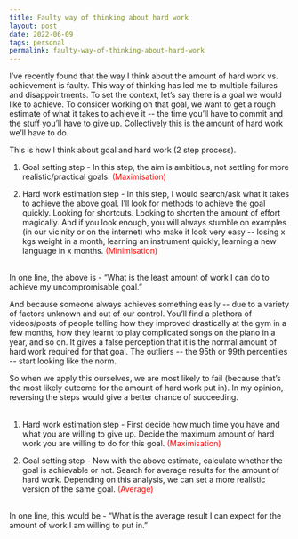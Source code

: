 ```yaml
---
title: Faulty way of thinking about hard work
layout: post
date: 2022-06-09
tags: personal
permalink: faulty-way-of-thinking-about-hard-work
---
```

<p class="body"><span>I’ve recently found that the way I think about the amount of hard work vs. achievement is faulty. This way of thinking has led me to multiple failures and disappointments. To set the context, let’s say there is a goal we would like to achieve. To consider working on that goal, we want to get a rough estimate of what it takes to achieve it -- the time you’ll have to commit and the stuff you’ll have to give up. Collectively this is the amount of hard work we’ll have to do. </span></p><p class="body"><span>This is how I think about goal and hard work (2 step process).</span></p><ol><li><p class="body"><span>Goal setting step - In this step, the aim is ambitious, not settling for more realistic/practical goals. </span><span style="color: rgb(255, 0, 7);  font-weight: 400">(Maximisation)</span></p></li><li><p class="body"><span>Hard work estimation step - In this step, I would search/ask what it takes to achieve the above goal. I’ll look for methods to achieve the goal quickly. Looking for shortcuts. Looking to shorten the amount of effort magically. And if you look enough, you will always stumble on examples (in our vicinity or on the internet) who make it look very easy -- losing x kgs weight in a month, learning an instrument quickly, learning a new language in x months. </span><span style="color: rgb(255, 0, 0);  font-weight: 400">(Minimisation)</span></p></li></ol><p class="body"><br><span>In one line, the above is - “What is the least amount of work I can do to achieve my uncompromisable goal.”</span></p><p class="body"><span>And because someone always achieves something easily -- due to a variety of factors unknown and out of our control. You’ll find a plethora of videos/posts of people telling how they improved drastically at the gym in a few months, how they learnt to play complicated songs on the piano in a year, and so on. It gives a false perception that it is the normal amount of hard work required for that goal. The outliers -- the 95th or 99th percentiles -- start looking like the norm.</span></p><p style="margin-bottom: 32px" class="body"><span>So when we apply this ourselves, we are most likely to fail (because that’s the most likely outcome for the amount of hard work put in). In my opinion, reversing the steps would give a better chance of succeeding.</span></p><ol><li><p class="body"><span>Hard work estimation step - First decide how much time you have and what you are willing to give up. Decide the maximum amount of hard work you are willing to do for this goal. </span><span style="color: rgb(255, 0, 0);  font-weight: 400">(Maximisation)</span></p></li><li><p class="body"><span>Goal setting step - Now with the above estimate, calculate whether the goal is achievable or not. Search for average results for the amount of hard work. Depending on this analysis, we can set a more realistic version of the same goal. </span><span style="color: rgb(255, 0, 0);  font-weight: 400">(Average)</span></p></li></ol><p class="body"><br><span>In one line, this would be - “What is the average result I can expect for the amount of work I am willing to put in.”</span></p>